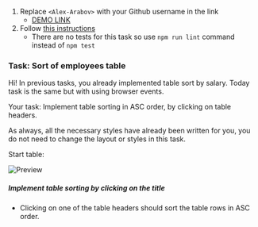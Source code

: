 1. Replace `<Alex-Arabov>` with your Github username in the link
    - [DEMO LINK](https://Alex-Arabov.github.io/js_sort_table_DOM/)
2. Follow [this instructions](https://mate-academy.github.io/layout_task-guideline/)
    - There are no tests for this task so use `npm run lint` command instead of `npm test` 

### Task: Sort of employees table

Hi! In previous tasks, you already implemented table sort by salary. Today task is the same but with using browser events.

Your task: Implement table sorting in ASC order, by clicking on table headers. 

As always, all the necessary styles have already been written for you, you do not need to change the layout or styles in this task.

Start table:

![Preview](./src/images/preview.png)

##### Implement table sorting by clicking on the title
- Clicking on one of the table headers should sort the table rows in ASC order.


